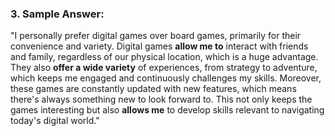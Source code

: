 ### 3. Sample Answer:

"I personally prefer digital games over board games, primarily for their convenience and variety. Digital games **allow me to** interact with friends and family, regardless of our physical location, which is a huge advantage. They also **offer a wide variety** of experiences, from strategy to adventure, which keeps me engaged and continuously challenges my skills. Moreover, these games are constantly updated with new features, which means there's always something new to look forward to. This not only keeps the games interesting but also **allows me** to develop skills relevant to navigating today's digital world."